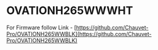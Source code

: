 # OVATIONH265WWWHT

For Firmware follow Link - [https://github.com/Chauvet-Pro/OVATIONH265WWBLK](https://github.com/Chauvet-Pro/OVATIONH265WWBLK)
